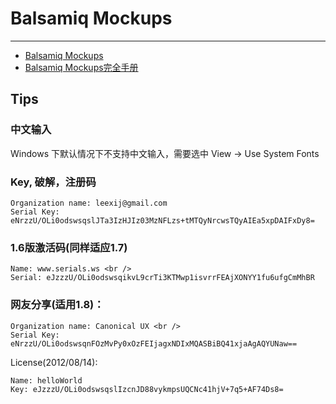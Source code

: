 
# Balsamiq Mockups

----

* [Balsamiq Mockups](http://www.balsamiq.com/)
* [Balsamiq Mockups完全手册](http://www.hanjunxing.com/balsamiq-mockups-one-for-all)

## Tips

### 中文输入

Windows 下默认情况下不支持中文输入，需要选中 View -> Use System Fonts

### Key, 破解，注册码

```
Organization name: leexij@gmail.com
Serial Key: eNrzzU/OLi0odswsqslJTa3IzHJIz03MzNFLzs+tMTQyNrcwsTQyAIEa5xpDAIFxDy8=
```

### 1.6版激活码(同样适应1.7)

```
Name: www.serials.ws <br />
Serial: eJzzzU/OLi0odswsqikvL9crTi3KTMwp1isvrrFEAjXONYY1fu6ufgCmMhBR
```

### 网友分享(适用1.8)：

```
Organization name: Canonical UX <br />
Serial Key: eNrzzU/OLi0odswsqnFOzMvPy0xOzFEIjagxNDIxMQASBiBQ41xjaAgAQYUNaw==
```

License(2012/08/14):

```
Name: helloWorld
Key: eJzzzU/OLi0odswsqslIzcnJD88vykmpsUQCNc41hjV+7q5+AF74Ds8=
```
